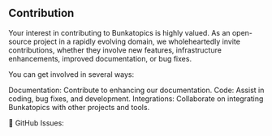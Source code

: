 ## Contribution

Your interest in contributing to Bunkatopics is highly valued. As an open-source project in a rapidly evolving domain, we wholeheartedly invite contributions, whether they involve new features, infrastructure enhancements, improved documentation, or bug fixes.

You can get involved in several ways:

Documentation: Contribute to enhancing our documentation.
Code: Assist in coding, bug fixes, and development.
Integrations: Collaborate on integrating Bunkatopics with other projects and tools.

🚩 GitHub Issues:

